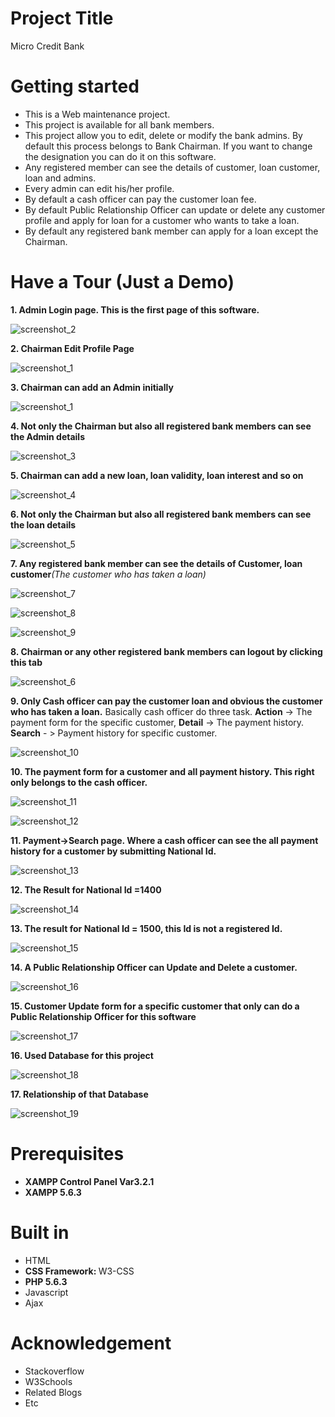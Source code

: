 # Project Title
Micro Credit Bank

# Getting started
<ul> 
  <li> This is a Web maintenance project. </li>
  <li> This project is available for all bank members. </li>
  <li> This project allow you to edit, delete or modify the bank admins. By default this process belongs to Bank Chairman. If you want to change the designation you can do it on this software. </li>
  <li> Any registered member can see the details of customer, loan customer, loan and admins. </li>
  <li> Every admin can edit his/her profile. </li>
  <li> By default a cash officer can pay the customer loan fee. </li>
  <li> By default Public Relationship Officer can update or delete any customer profile and apply for loan for a customer who wants to take a loan. </li>
  <li> By default any registered bank member can apply for a loan except the Chairman. </li>
  
</ul>

# Have a Tour (Just a Demo)

<b> 1. </b> **Admin Login page. This is the first page of this software.**

![screenshot_2](https://user-images.githubusercontent.com/13948564/39465836-6926fb96-4d47-11e8-9c50-82dba24a51e3.jpg)



<b> 2. </b> **Chairman Edit Profile Page**

![screenshot_1](https://user-images.githubusercontent.com/13948564/39465603-0bb13720-4d46-11e8-8092-7b83db903c09.png)



<b> 3. </b> **Chairman can add an Admin initially**

![screenshot_1](https://user-images.githubusercontent.com/13948564/39466181-6f6881c6-4d49-11e8-8eb5-b0fe54689837.jpg)



<b> 4. </b> **Not only the Chairman but also all registered bank members can see the Admin details**

![screenshot_3](https://user-images.githubusercontent.com/13948564/39466157-3e258d70-4d49-11e8-891f-76bb6be2fcb2.jpg)



<b> 5. </b> **Chairman can add a new loan, loan validity, loan interest and so on**

![screenshot_4](https://user-images.githubusercontent.com/13948564/39466230-aef2068c-4d49-11e8-923d-8c5e8f04eb73.jpg)



<b> 6. </b>  **Not only the Chairman but also all registered bank members can see the loan details**

![screenshot_5](https://user-images.githubusercontent.com/13948564/39466282-f026c84a-4d49-11e8-8280-6aec5fda07b0.jpg)


<b> 7. </b> **Any registered bank member can see the details of Customer, loan customer**_(The customer who has taken a loan)_


![screenshot_7](https://user-images.githubusercontent.com/13948564/39466491-2917b4ec-4d4b-11e8-9ee6-39c66f127533.jpg)


![screenshot_8](https://user-images.githubusercontent.com/13948564/39466494-2dcdf168-4d4b-11e8-9b6e-839cdbac2cc0.jpg)


![screenshot_9](https://user-images.githubusercontent.com/13948564/39466497-30be224e-4d4b-11e8-8974-8e5d204b5073.jpg)



<b> 8. </b> **Chairman or any other registered bank members can logout by clicking this tab**

![screenshot_6](https://user-images.githubusercontent.com/13948564/39466351-3b242efa-4d4a-11e8-8126-1fc081af45aa.jpg)



<b> 9. </b> **Only Cash officer can pay the customer loan and obvious the customer who has taken a loan.**
Basically cash officer do three task. **Action** -> The payment form for the specific customer, **Detail** -> The payment history. **Search** - > Payment history for specific customer.

![screenshot_10](https://user-images.githubusercontent.com/13948564/39466627-c0600a16-4d4b-11e8-8fee-915abc1c919b.jpg)



<b> 10. </b> **The payment form for a customer and all payment history. This right only belongs to the cash officer.** 

![screenshot_11](https://user-images.githubusercontent.com/13948564/39466777-71d4d0ec-4d4c-11e8-8266-eb97006e4e4d.jpg)


![screenshot_12](https://user-images.githubusercontent.com/13948564/39466801-8bfe39cc-4d4c-11e8-85a1-dcdb3028a5e5.jpg)



<b> 11. </b> **Payment->Search page. Where a cash officer can see the all payment history for a customer by submitting National Id.**

![screenshot_13](https://user-images.githubusercontent.com/13948564/39466864-dcb1a8b8-4d4c-11e8-97dc-1e5aa8ee6873.jpg)



<b> 12. </b> **The Result for National Id =1400**

![screenshot_14](https://user-images.githubusercontent.com/13948564/39466884-f65f4cb6-4d4c-11e8-8f28-05091ca35bde.jpg)



<b> 13. </b> **The result for National Id = 1500, this Id is not a registered Id.**

![screenshot_15](https://user-images.githubusercontent.com/13948564/39466922-24d5656c-4d4d-11e8-928c-9850d6ea92de.jpg)



<b> 14. </b> **A Public Relationship Officer can **Update** and **Delete** a customer.**

![screenshot_16](https://user-images.githubusercontent.com/13948564/39467063-e9db9160-4d4d-11e8-9ad3-0436c3d0eeb2.jpg)



<b> 15. </b> **Customer Update form for a specific customer that only can do a Public Relationship Officer for this software** 

![screenshot_17](https://user-images.githubusercontent.com/13948564/39467159-5c807cb2-4d4e-11e8-980e-c214ab08e421.jpg)



<b> 16. </b> **Used Database for this project**

![screenshot_18](https://user-images.githubusercontent.com/13948564/39467239-e2778356-4d4e-11e8-98a2-be991460e538.jpg)




<b> 17. </b> **Relationship of that Database**

![screenshot_19](https://user-images.githubusercontent.com/13948564/39467263-07dec0f0-4d4f-11e8-82fe-a91dcbf1a741.jpg)




# Prerequisites

<ul> 
  
  <li> <strong> XAMPP Control Panel Var3.2.1 </strong> </li>
  <li> <strong> XAMPP 5.6.3 </strong> </li>
  
</ul> 

# Built in

<ul> 
  
  <li> HTML </li>
  <li> <strong> CSS Framework: </strong> W3-CSS </li> 
  <li> <strong> PHP 5.6.3 </strong> </li>
  <li> Javascript </li>
  <li> Ajax </li>
  
</ul>

# Acknowledgement

<ul> 
  <li> Stackoverflow </li>
  <li> W3Schools </li>
  <li> Related Blogs </li>
  <li> Etc </li>

</ul>

